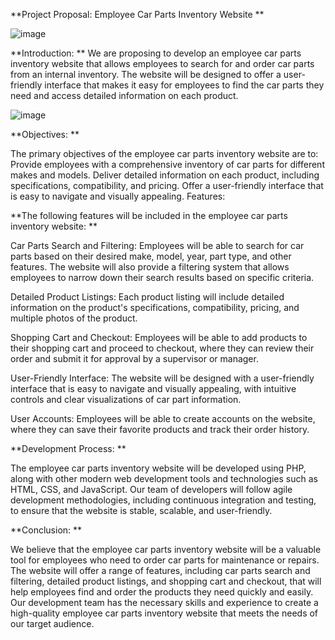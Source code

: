 **Project Proposal: Employee Car Parts Inventory Website
**

![image](https://github.com/bdrazn/WEBaPX/assets/26321402/4b8c650e-d8e0-412c-81d7-f59969cbe246)

**Introduction:
**
We are proposing to develop an employee car parts inventory website that allows employees to search for and order car parts from an internal inventory. The website will be designed to offer a user-friendly interface that makes it easy for employees to find the car parts they need and access detailed information on each product.


![image](https://github.com/bdrazn/WEBaPX/assets/26321402/7b2a3108-ccfc-45f8-b48b-095ba132b5b1)


**Objectives:
**

The primary objectives of the employee car parts inventory website are to:
Provide employees with a comprehensive inventory of car parts for different makes and models.
Deliver detailed information on each product, including specifications, compatibility, and pricing.
Offer a user-friendly interface that is easy to navigate and visually appealing.
Features:

**The following features will be included in the employee car parts inventory website:
**

Car Parts Search and Filtering: Employees will be able to search for car parts based on their desired make, model, year, part type, and other features. The website will also provide a filtering system that allows employees to narrow down their search results based on specific criteria.

Detailed Product Listings: Each product listing will include detailed information on the product's specifications, compatibility, pricing, and multiple photos of the product.

Shopping Cart and Checkout: Employees will be able to add products to their shopping cart and proceed to checkout, where they can review their order and submit it for approval by a supervisor or manager.

User-Friendly Interface: The website will be designed with a user-friendly interface that is easy to navigate and visually appealing, with intuitive controls and clear visualizations of car part information.

User Accounts: Employees will be able to create accounts on the website, where they can save their favorite products and track their order history.


**Development Process:
**

The employee car parts inventory website will be developed using PHP, along with other modern web development tools and technologies such as HTML, CSS, and JavaScript. Our team of developers will follow agile development methodologies, including continuous integration and testing, to ensure that the website is stable, scalable, and user-friendly.


**Conclusion:
**

We believe that the employee car parts inventory website will be a valuable tool for employees who need to order car parts for maintenance or repairs. The website will offer a range of features, including car parts search and filtering, detailed product listings, and shopping cart and checkout, that will help employees find and order the products they need quickly and easily. Our development team has the necessary skills and experience to create a high-quality employee car parts inventory website that meets the needs of our target audience.
